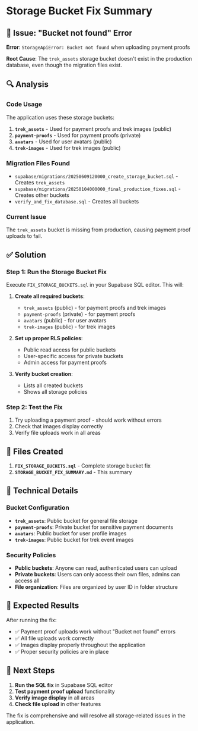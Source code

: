# Storage Bucket Fix Summary

## 🚨 Issue: "Bucket not found" Error

**Error**: `StorageApiError: Bucket not found` when uploading payment proofs

**Root Cause**: The `trek_assets` storage bucket doesn't exist in the production database, even though the migration files exist.

## 🔍 Analysis

### Code Usage

The application uses these storage buckets:

1. **`trek_assets`** - Used for payment proofs and trek images (public)
2. **`payment-proofs`** - Used for payment proofs (private)
3. **`avatars`** - Used for user avatars (public)
4. **`trek-images`** - Used for trek images (public)

### Migration Files Found

- `supabase/migrations/20250609120000_create_storage_bucket.sql` - Creates `trek_assets`
- `supabase/migrations/20250104000000_final_production_fixes.sql` - Creates other buckets
- `verify_and_fix_database.sql` - Creates all buckets

### Current Issue

The `trek_assets` bucket is missing from production, causing payment proof uploads to fail.

## ✅ Solution

### Step 1: Run the Storage Bucket Fix

Execute `FIX_STORAGE_BUCKETS.sql` in your Supabase SQL editor. This will:

1. **Create all required buckets**:
   - `trek_assets` (public) - for payment proofs and trek images
   - `payment-proofs` (private) - for payment proofs
   - `avatars` (public) - for user avatars
   - `trek-images` (public) - for trek images

2. **Set up proper RLS policies**:
   - Public read access for public buckets
   - User-specific access for private buckets
   - Admin access for payment proofs

3. **Verify bucket creation**:
   - Lists all created buckets
   - Shows all storage policies

### Step 2: Test the Fix

1. Try uploading a payment proof - should work without errors
2. Check that images display correctly
3. Verify file uploads work in all areas

## 📁 Files Created

1. **`FIX_STORAGE_BUCKETS.sql`** - Complete storage bucket fix
2. **`STORAGE_BUCKET_FIX_SUMMARY.md`** - This summary

## 🔧 Technical Details

### Bucket Configuration

- **`trek_assets`**: Public bucket for general file storage
- **`payment-proofs`**: Private bucket for sensitive payment documents
- **`avatars`**: Public bucket for user profile images
- **`trek-images`**: Public bucket for trek event images

### Security Policies

- **Public buckets**: Anyone can read, authenticated users can upload
- **Private buckets**: Users can only access their own files, admins can access all
- **File organization**: Files are organized by user ID in folder structure

## 🎯 Expected Results

After running the fix:

- ✅ Payment proof uploads work without "Bucket not found" errors
- ✅ All file uploads work correctly
- ✅ Images display properly throughout the application
- ✅ Proper security policies are in place

## 🚀 Next Steps

1. **Run the SQL fix** in Supabase SQL editor
2. **Test payment proof upload** functionality
3. **Verify image display** in all areas
4. **Check file upload** in other features

The fix is comprehensive and will resolve all storage-related issues in the application.
